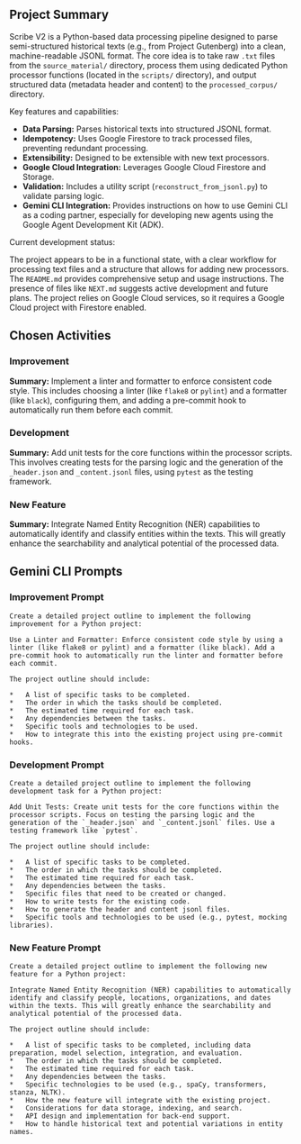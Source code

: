 ## Project Summary

Scribe V2 is a Python-based data processing pipeline designed to parse semi-structured historical texts (e.g., from Project Gutenberg) into a clean, machine-readable JSONL format. The core idea is to take raw `.txt` files from the `source_material/` directory, process them using dedicated Python processor functions (located in the `scripts/` directory), and output structured data (metadata header and content) to the `processed_corpus/` directory.

Key features and capabilities:

*   **Data Parsing:** Parses historical texts into structured JSONL format.
*   **Idempotency:** Uses Google Firestore to track processed files, preventing redundant processing.
*   **Extensibility:** Designed to be extensible with new text processors.
*   **Google Cloud Integration:** Leverages Google Cloud Firestore and Storage.
*   **Validation:** Includes a utility script (`reconstruct_from_jsonl.py`) to validate parsing logic.
*   **Gemini CLI Integration:** Provides instructions on how to use Gemini CLI as a coding partner, especially for developing new agents using the Google Agent Development Kit (ADK).

Current development status:

The project appears to be in a functional state, with a clear workflow for processing text files and a structure that allows for adding new processors. The `README.md` provides comprehensive setup and usage instructions. The presence of files like `NEXT.md` suggests active development and future plans. The project relies on Google Cloud services, so it requires a Google Cloud project with Firestore enabled.

## Chosen Activities

### Improvement

**Summary:** Implement a linter and formatter to enforce consistent code style. This includes choosing a linter (like `flake8` or `pylint`) and a formatter (like `black`), configuring them, and adding a pre-commit hook to automatically run them before each commit.

### Development

**Summary:** Add unit tests for the core functions within the processor scripts. This involves creating tests for the parsing logic and the generation of the `_header.json` and `_content.jsonl` files, using `pytest` as the testing framework.

### New Feature

**Summary:** Integrate Named Entity Recognition (NER) capabilities to automatically identify and classify entities within the texts. This will greatly enhance the searchability and analytical potential of the processed data.

## Gemini CLI Prompts

### Improvement Prompt

```
Create a detailed project outline to implement the following improvement for a Python project:

Use a Linter and Formatter: Enforce consistent code style by using a linter (like flake8 or pylint) and a formatter (like black). Add a pre-commit hook to automatically run the linter and formatter before each commit.

The project outline should include:

*   A list of specific tasks to be completed.
*   The order in which the tasks should be completed.
*   The estimated time required for each task.
*   Any dependencies between the tasks.
*   Specific tools and technologies to be used.
*   How to integrate this into the existing project using pre-commit hooks.
```

### Development Prompt

```
Create a detailed project outline to implement the following development task for a Python project:

Add Unit Tests: Create unit tests for the core functions within the processor scripts. Focus on testing the parsing logic and the generation of the `_header.json` and `_content.jsonl` files. Use a testing framework like `pytest`.

The project outline should include:

*   A list of specific tasks to be completed.
*   The order in which the tasks should be completed.
*   The estimated time required for each task.
*   Any dependencies between the tasks.
*   Specific files that need to be created or changed.
*   How to write tests for the existing code.
*   How to generate the header and content jsonl files.
*   Specific tools and technologies to be used (e.g., pytest, mocking libraries).
```

### New Feature Prompt

```
Create a detailed project outline to implement the following new feature for a Python project:

Integrate Named Entity Recognition (NER) capabilities to automatically identify and classify people, locations, organizations, and dates within the texts. This will greatly enhance the searchability and analytical potential of the processed data.

The project outline should include:

*   A list of specific tasks to be completed, including data preparation, model selection, integration, and evaluation.
*   The order in which the tasks should be completed.
*   The estimated time required for each task.
*   Any dependencies between the tasks.
*   Specific technologies to be used (e.g., spaCy, transformers, stanza, NLTK).
*   How the new feature will integrate with the existing project.
*   Considerations for data storage, indexing, and search.
*   API design and implementation for back-end support.
*   How to handle historical text and potential variations in entity names.

